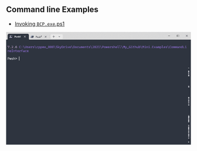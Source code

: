 ## Command line Examples

- [Invoking `BCP.exe`.ps1](./Invoke-NativeBCP.ps1)

![screenshot_bcp](./img/native_command.bcp.gif)